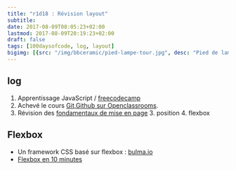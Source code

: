 ```yaml
---
title: "r1d18 : Révision layout"
subtitle:
date: 2017-08-09T08:05:23+02:00
lastmod: 2017-08-09T20:19:23+02:00
draft: false
tags: [100daysofcode, log, layout]
bigimg: [{src: "/img/bbceramic/pied-lampe-tour.jpg", desc: "Pied de lampe - bbceramic"}]
---
```

<!--more-->
## log

1. Apprentissage JavaScript / [freecodecamp](https://www.freecodecamp.org/)
1. Achevé le cours [Git,Github sur Openclassrooms](https://openclassrooms.com/courses/gerer-son-code-avec-git-et-github). 
2. Révision des [fondamentaux de mise en page](/note/layout-essentials-reference/)
	3. position
	4. flexbox

## Flexbox 

- Un framework CSS basé sur flexbox : [bulma.io](http://bulma.io/) 
- [Flexbox en 10 minutes](https://medium.freecodecamp.org/flexbox-in-10-minutes-7295497804ed)


